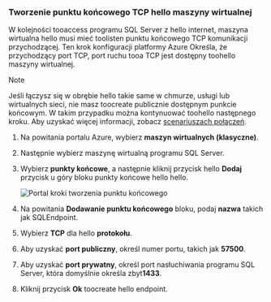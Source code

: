 ### <a name="create-a-tcp-endpoint-for-hello-virtual-machine"></a>Tworzenie punktu końcowego TCP hello maszyny wirtualnej
W kolejności tooaccess programu SQL Server z hello internet, maszyna wirtualna hello musi mieć toolisten punktu końcowego TCP komunikacji przychodzącej. Ten krok konfiguracji platformy Azure Określa, że przychodzący port TCP, port ruchu tooa TCP jest dostępny toohello maszyny wirtualnej.

> [!NOTE]
> Jeśli łączysz się w obrębie hello takie same w chmurze, usługi lub wirtualnych sieci, nie masz toocreate publicznie dostępnym punkcie końcowym. W takim przypadku można kontynuować toohello następnego kroku. Aby uzyskać więcej informacji, zobacz [scenariuszach połączeń](../articles/virtual-machines/windows/sqlclassic/virtual-machines-windows-classic-sql-connect.md#connection-scenarios).
> 
> 

1. Na powitania portalu Azure, wybierz **maszyn wirtualnych (klasyczne)**.
2. Następnie wybierz maszynę wirtualną programu SQL Server.
3. Wybierz **punkty końcowe**, a następnie kliknij przycisk hello **Dodaj** przycisk u góry bloku punkty końcowe hello hello.
   
    ![Portal kroki tworzenia punktu końcowego](./media/virtual-machines-sql-server-connection-steps/portal-endpoint-creation.png)
4. Na powitania **Dodawanie punktu końcowego** bloku, podaj **nazwa** takich jak SQLEndpoint.
5. Wybierz **TCP** dla hello **protokołu**.
6. Aby uzyskać **port publiczny**, określ numer portu, takich jak **57500**.
7. Aby uzyskać **port prywatny**, określ port nasłuchiwania programu SQL Server, która domyślnie określa zbyt**1433**.
8. Kliknij przycisk **Ok** toocreate hello endpoint.

